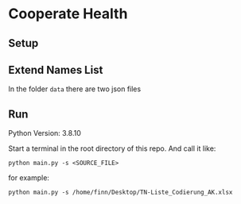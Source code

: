 # Cooperate Health 

## Setup 

## Extend Names List
In the folder `data` there are two json files 

## Run 
Python Version: 3.8.10

Start a terminal in the root directory of this repo. And call it like: 

`python main.py -s <SOURCE_FILE>`

for example: 

`python main.py -s /home/finn/Desktop/TN-Liste_Codierung_AK.xlsx`